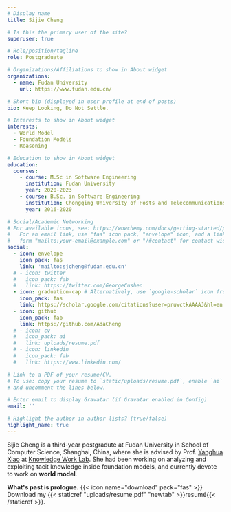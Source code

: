```yaml
---
# Display name
title: Sijie Cheng

# Is this the primary user of the site?
superuser: true

# Role/position/tagline
role: Postgraduate

# Organizations/Affiliations to show in About widget
organizations:
  - name: Fudan University
    url: https://www.fudan.edu.cn/

# Short bio (displayed in user profile at end of posts)
bio: Keep Looking, Do Not Settle.

# Interests to show in About widget
interests:
  - World Model
  - Foundation Models
  - Reasoning

# Education to show in About widget
education:
  courses:
    - course: M.Sc in Software Engineering
      institution: Fudan University
      year: 2020-2023
    - course: B.Sc. in Software Engineering
      institution: Chongqing University of Posts and Telecommunications
      year: 2016-2020

# Social/Academic Networking
# For available icons, see: https://wowchemy.com/docs/getting-started/page-builder/#icons
#   For an email link, use "fas" icon pack, "envelope" icon, and a link in the
#   form "mailto:your-email@example.com" or "/#contact" for contact widget.
social:
  - icon: envelope
    icon_pack: fas
    link: 'mailto:sjcheng@fudan.edu.cn'
  # - icon: twitter
  #   icon_pack: fab
  #   link: https://twitter.com/GeorgeCushen
  - icon: graduation-cap # Alternatively, use `google-scholar` icon from `ai` icon pack
    icon_pack: fas
    link: https://scholar.google.com/citations?user=pruwctkAAAAJ&hl=en
  - icon: github
    icon_pack: fab
    link: https://github.com/AdaCheng
  # - icon: cv
  #   icon_pack: ai
  #   link: uploads/resume.pdf
  # - icon: linkedin
  #   icon_pack: fab
  #   link: https://www.linkedin.com/

# Link to a PDF of your resume/CV.
# To use: copy your resume to `static/uploads/resume.pdf`, enable `ai` icons in `params.toml`,
# and uncomment the lines below.

# Enter email to display Gravatar (if Gravatar enabled in Config)
email: ''

# Highlight the author in author lists? (true/false)
highlight_name: true
---
```


Sijie Cheng is a third-year postgradute at Fudan University in School of Computer Science, Shanghai, China, where she is advised by Prof. [Yanghua Xiao](https://scholar.google.com/citations?user=odFW4FoAAAAJ&hl=en&oi=ao) at [Knowledge Work Lab](http://kw.fudan.edu.cn/). She had been working on analyzing and exploiting tacit knowledge inside foundation models, and currently devote to work on **world model**.

**What's past is prologue.** {{< icon name="download" pack="fas" >}} Download my {{< staticref "uploads/resume.pdf" "newtab" >}}resumé{{< /staticref >}}.
